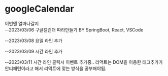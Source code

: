 # googleCalendar

이번엔 얼마나갈지  
--2023/03/06
구글캘린더 따라만들기 BY SpringBoot, React, VSCode
  
--2023/03/08
요일 라인 추가

--2023/03/09
시간 라인 추가

--2023/03/11
시간 라인 클릭시 이벤트 추가중..
리액트는 DOM을 이용한 태그추가가 안티패턴이라고 해서
리액트에 맞는 방식을 공부해야됨.
